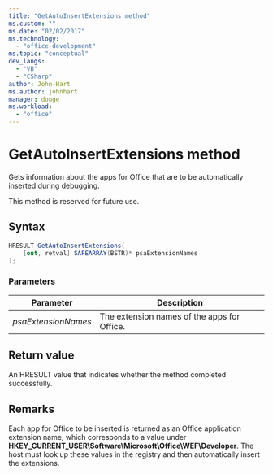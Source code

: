 ```yaml
---
title: "GetAutoInsertExtensions method"
ms.custom: ""
ms.date: "02/02/2017"
ms.technology: 
  - "office-development"
ms.topic: "conceptual"
dev_langs: 
  - "VB"
  - "CSharp"
author: John-Hart
ms.author: johnhart
manager: douge
ms.workload: 
  - "office"
---
```

# GetAutoInsertExtensions method
  Gets information about the apps for Office that are to be automatically inserted during debugging.  
  
 This method is reserved for future use.  
  
## Syntax  
  
```csharp
HRESULT GetAutoInsertExtensions(  
    [out, retval] SAFEARRAY(BSTR)* psaExtensionNames  
);  
```  
  
### Parameters  
  
|Parameter|Description|  
|---------------|-----------------|  
|*psaExtensionNames*|The extension names of the apps for Office.|  
  
## Return value  
 An HRESULT value that indicates whether the method completed successfully.  
  
## Remarks  
 Each app for Office to be inserted is returned as an Office application extension name, which corresponds to a value under **HKEY_CURRENT_USER\Software\Microsoft\Office\WEF\Developer**. The host must look up these values in the registry and then automatically insert the extensions.  
  
  